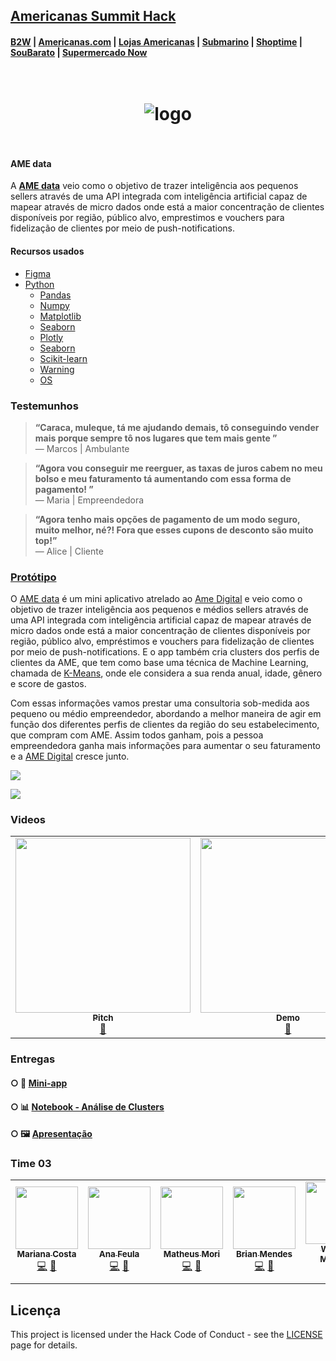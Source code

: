 


## [Americanas Summit Hack](http://www.summithack.com.br/) 
####  [B2W](https://www.b2wmarketplace.com.br/v3/) | [Americanas.com](https://www.americanas.com.br/) | [Lojas Americanas](https://www.facebook.com/lojasamericanas/) |  [Submarino](https://www.submarino.com.br/) | [Shoptime](https://www.shoptime.com.br/) | [SouBarato](https://www.soubarato.com.br/) | [Supermercado Now](https://supermercadonow.com/)




<h1 align="center">
<br />
  <img src="https://i.imgur.com/1nf2h8U.png" alt="logo" border="0">
<br />
<br />

</h1>

#### AME data 


   A [**AME data**](https://www.figma.com/proto/3mR0ldE1n67tsEDts17Qt6/Ame-Data?node-id=552%3A442&scaling=scale-down) veio como o objetivo de trazer inteligência aos pequenos sellers através de uma API integrada com inteligência artificial capaz de mapear através de micro dados onde está a maior concentração de clientes disponíveis por região, público alvo, emprestimos e vouchers para fidelização de clientes por meio de push-notifications.
 

#### Recursos usados
- [Figma](https://www.figma.com/)
- [Python](https://www.python.org/)
    - [Pandas](https://pandas.pydata.org/)
    - [Numpy](https://numpy.org/)
    - [Matplotlib](https://matplotlib.org/)
    - [Seaborn](https://seaborn.pydata.org/)
    - [Plotly](https://plotly.com/)
    - [Seaborn](https://seaborn.pydata.org/)
    - [Scikit-learn](https://scikit-learn.org/stable/index.html)
    - [Warning](https://docs.python.org/3/library/warnings.html)
    - [OS](https://docs.python.org/3/library/os.html)

### Testemunhos

> **“Caraca, muleque, tá me ajudando demais, tô conseguindo vender mais porque sempre tô nos lugares que tem mais gente ”**<br>
> — Marcos | Ambulante

> **“Agora vou conseguir me reerguer, as taxas de juros cabem no meu bolso e meu faturamento tá aumentando com essa forma de pagamento! ”**<br>
> — Maria | Empreendedora

> **“Agora tenho mais opções de pagamento de um modo seguro, muito melhor, né?! Fora que esses cupons de desconto são muito top!”**<br>
> — Alice | Cliente


### [Protótipo](http://bit.ly/AMEdata_Prototipo)

O [AME data](https://www.figma.com/proto/3mR0ldE1n67tsEDts17Qt6/Ame-Data?node-id=439%3A23&scaling=scale-down) é um mini aplicativo atrelado ao [Ame Digital](https://www.amedigital.com/) e veio como o objetivo de trazer inteligência aos pequenos e médios sellers através de uma API integrada com inteligência artificial capaz de mapear através de micro dados onde está a maior concentração de clientes disponíveis por região, público alvo, empréstimos e vouchers para fidelização de clientes por meio de push-notifications. E o app também cria clusters dos perfis de clientes da AME, que tem como base uma técnica de Machine Learning, chamada de [K-Means](https://scikit-learn.org/stable/modules/generated/sklearn.cluster.KMeans.html), onde ele considera a sua renda anual, idade, gênero e score de gastos. 

Com essas informações vamos prestar uma consultoria sob-medida aos pequeno ou médio empreendedor, abordando a melhor maneira de agir em função dos diferentes perfis de clientes da região do seu estabelecimento, que compram com AME. Assim todos ganham, pois a pessoa empreendedora ganha mais informações para aumentar o seu faturamento e a [AME Digital](https://www.amedigital.com/) cresce junto.


![](https://i.imgur.com/pecO0Id.png)

![](https://i.imgur.com/OJMXjbn.png)

### Videos

<table>
  <tr>
    <td align="center"><a href="https://www.youtube.com/watch?v=oILJfLqnO6U&feature=youtu.be"><img src="https://i.imgur.com/4qAhuxm.png" width="280px;" alt=""/><br /><sub><b>Pitch</b></sub></a><br /><a href="https://www.youtube.com/watch?v=oILJfLqnO6U&feature=youtu.be" title="YouTube">🎥</a></td>
    <td align="center"><a href="https://www.youtube.com/watch?v=oILJfLqnO6U&feature=youtu.be"><img src="https://i.imgur.com/d2mxDCr.png" width="280px;" alt=""/><br /><sub><b>Demo</b></sub></a><br /><a href="https://www.youtube.com/watch?v=oILJfLqnO6U&feature=youtu.be" title="YouTube">🎥</a></td>
</table>


### Entregas

####  ○  📲 [Mini-app](https://github.com/BraianMendes/AME-Hackaton/tree/master/Mini-App)

####  ○  📊 [Notebook - Análise de Clusters](https://github.com/BraianMendes/AME-Hackaton/blob/master/An%C3%A1lise_Clusters.ipynb)

####  ○  🖼️ [Apresentação](https://bit.ly/AMEdata_Apresentacao )



### Time 03

<table>
  <tr>
    <td align="center"><a href="https://mrncstt.github.io/posts/"><img src="https://i.imgur.com/UMWYzzG.jpg" width="100px;" alt=""/><br /><sub><b>Mariana Costa</b></sub></a><br /><a href="marianacosta.data@gmail.com" title="Site">💻</a> <a href="https://mrncstt.github.io/" title="Email">📧</a> </td>
    <td align="center"><a href="https://www.linkedin.com/in/ana-daniele-feula-842219140/"><img src="https://i.imgur.com/Ecu6m0w.jpg" width="100px;" alt=""/><br /><sub><b> Ana Feula</b></sub></a><br /><a href="ananidesigner@gmail.com" title="Site">💻</a> <a href="https://www.linkedin.com/in/ana-daniele-feula-842219140/" title="Email">📧</a> </td>
    <td align="center"><a href="https://www.linkedin.com/in/matheus-k-mori-bb2b49a8/"><img src="https://i.imgur.com/deKXIaJ.jpg" width="100px;" alt=""/><br /><sub><b> Matheus Mori</b></sub></a><br /><a href="https://github.com/017mori" title="Site">💻</a> <a href="https://github.com/017mori" title="Email">📧</a> </td>
     <td align="center"><a href="https://www.linkedin.com/in/braianmendes/"><img src="https://i.imgur.com/TeL3mWd.jpg" width="100px;" alt=""/><br /><sub><b> Brian Mendes</b></sub></a><br /><a href="https://github.com/BraianMendes" title="Site">💻</a> <a href="https://github.com/BraianMendes" title="Email">📧</a> </td>
      <td align="center"><a href="https://www.linkedin.com/in/wagner-mariano-msc-17a9bb56/"><img src="https://i.imgur.com/Nz1O55U.jpg" width="100px;" alt=""/><br /><sub><b> Wagner Mariano</b></sub></a><br /><a href="https://www.linkedin.com/in/wagner-mariano-msc-17a9bb56/" title="Site">💻</a> <a href="https://www.linkedin.com/in/wagner-mariano-msc-17a9bb56/" title="Email">📧</a> 
</table>


## Licença

This project is licensed under the Hack Code of Conduct - see the [LICENSE](https://hackcodeofconduct.org/) page for details.
